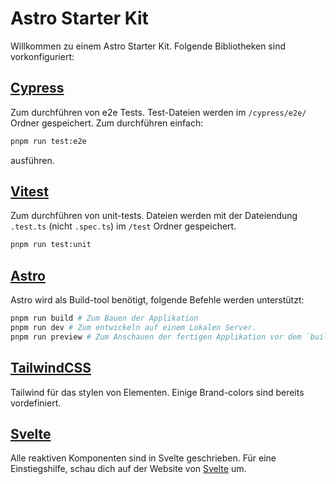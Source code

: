 # Astro Starter Kit

Willkommen zu einem Astro Starter Kit. Folgende Bibliotheken sind vorkonfiguriert:

## [Cypress](https://www.cypress.io/)

Zum durchführen von e2e Tests. Test-Dateien werden im `/cypress/e2e/` Ordner gespeichert. Zum durchführen einfach:

```sh
pnpm run test:e2e
```

ausführen.

## [Vitest](https://vitest.dev/)

Zum durchführen von unit-tests. Dateien werden mit der Dateiendung `.test.ts` (nicht `.spec.ts`) im `/test` Ordner gespeichert.

```sh
pnpm run test:unit
```

## [Astro](https://astro.build/)

Astro wird als Build-tool benötigt, folgende Befehle werden unterstützt:

```sh
pnpm run build # Zum Bauen der Applikation
pnpm run dev # Zum entwickeln auf einem Lokalen Server.
pnpm run preview # Zum Anschauen der fertigen Applikation vor dem `build` Schritt
```

## [TailwindCSS](https://tailwindcss.com/)

Tailwind für das stylen von Elementen. Einige Brand-colors sind bereits vordefiniert.

## [Svelte](https://svelte.dev/)

Alle reaktiven Komponenten sind in Svelte geschrieben. Für eine Einstiegshilfe, schau dich auf der Website von [Svelte](https://svelte.dev/) um.